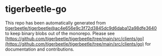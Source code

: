 # tigerbeetle-go
This repo has been automatically generated from [tigerbeetle/tigerbeetle@ac4e656e9c3f72d3845dc9d6daba12a98dfe3640](https://github.com/tigerbeetle/tigerbeetle/commit/ac4e656e9c3f72d3845dc9d6daba12a98dfe3640) to keep binary blobs out of the monorepo. Please see [https://github.com/tigerbeetle/tigerbeetle/tree/main/src/clients/go](https://github.com/tigerbeetle/tigerbeetle/tree/main/src/clients/go) for documentation and contributions.
